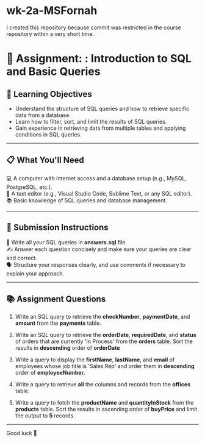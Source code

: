 # wk-2a-MSFornah
I created this repository because commit was restricted in the course repository within a very short time.


# 📝 Assignment: : Introduction to SQL and Basic Queries

## 🎯 Learning Objectives  
- Understand the structure of SQL queries and how to retrieve specific data from a database.  
- Learn how to filter, sort, and limit the results of SQL queries.  
- Gain experience in retrieving data from multiple tables and applying conditions in SQL queries.

---

## 📋 What You'll Need  
💻 A computer with internet access and a database setup (e.g., MySQL, PostgreSQL, etc.).  
📝 A text editor (e.g., Visual Studio Code, Sublime Text, or any SQL editor).  
📚 Basic knowledge of SQL queries and database management.

---

## 📝 Submission Instructions  
📂 Write all your SQL queries in **answers.sql** file.  
✍️ Answer each question concisely and make sure your queries are clear and correct.  
🗣️ Structure your responses clearly, and use comments if necessary to explain your approach.

---
## 📚 Assignment Questions    

1. Write an SQL query to retrieve the **checkNumber**, **paymentDate**, and **amount** from the **payments** table.  

2. Write an SQL query to retrieve the **orderDate**, **requiredDate**, and **status** of orders that are currently 'In Process' from the **orders** table. Sort the results in **descending** order of **orderDate**

3. Write a query to display the **firstName**, **lastName**, and **email** of employees whose job title is 'Sales Rep' and order them in **descending** order of **employeeNumber**.  

4. Write a query to retrieve **all** the columns and records from the **offices** table.  

5. Write a query to fetch the **productName** and **quantityInStock** from the **products** table. Sort the results in ascending order of **buyPrice** and limit the output to **5** records.  
   
---
Good luck 🚀
